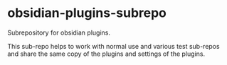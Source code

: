 # obsidian-plugins-subrepo

Subrepository for obsidian plugins.

This sub-repo helps to work with normal use and various test 
sub-repos and share the same copy of the plugins and settings of the plugins.
